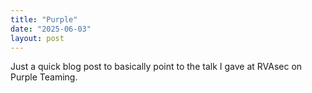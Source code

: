 ```yaml
---
title: "Purple"
date: "2025-06-03"
layout: post
---
```


Just a quick blog post to basically point to the talk I gave at RVAsec on Purple Teaming.

